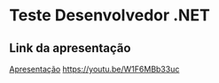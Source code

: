 # Teste Desenvolvedor .NET


## Link da apresentação

[Apresentação](https://youtu.be/W1F6MBb33uc)
https://youtu.be/W1F6MBb33uc


